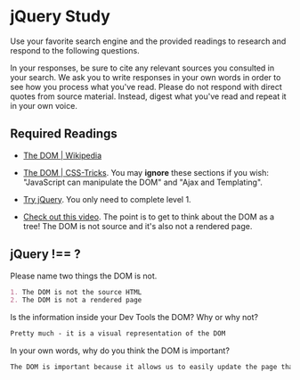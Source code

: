 # jQuery Study

Use your favorite search engine and the provided readings to research and
respond to the following questions.

In your responses, be sure to cite any relevant sources you consulted in your
search. We ask you to write responses in your own words in order to see how you
process what you've read. Please do not respond with direct quotes from source
material. Instead, digest what you've read and repeat it in your own voice.

## Required Readings

-   [The DOM | Wikipedia](https://en.wikipedia.org/wiki/Document_Object_Model)

-   [The DOM | CSS-Tricks](https://css-tricks.com/dom/). You may **ignore**
    these sections if you wish: "JavaScript can manipulate the DOM" and "Ajax
    and Templating".

-   [Try jQuery](http://try.jquery.com/). You only need to complete level 1.

-   [Check out this video](https://www.youtube.com/watch?v=n1cKlKM3jYI). The
    point is to get to think about the DOM as a tree! The DOM is not source and
    it's also not a rendered page.

## jQuery !== ?

Please name two things the DOM is not.

```md
1. The DOM is not the source HTML
2. The DOM is not a rendered page
```

Is the information inside your Dev Tools the DOM? Why or why not?

```md
Pretty much - it is a visual representation of the DOM
```

In your own words, why do you think the DOM is important?

```md
The DOM is important because it allows us to easily update the page that the user sees dynamically using javascript.  If we didn't have the DOM it would be difficult to manipulate the page using javascript.
```
